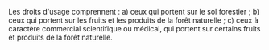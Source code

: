 Les droits d'usage comprennent :
a)  ceux qui portent sur le sol forestier ;
b)  ceux qui portent sur les fruits et les produits de la forêt
naturelle ;
c)  ceux à caractère commercial scientifique ou médical, qui portent sur
certains fruits et produits de la forêt naturelle.